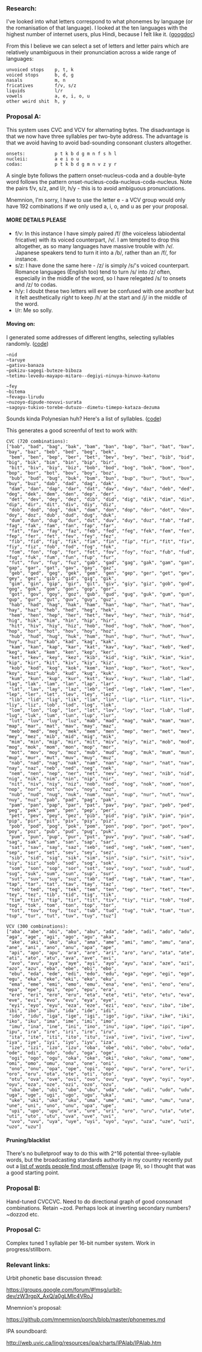 ### Research:

I've looked into what letters correspond to what phonemes by language (or the romanisation of that language). I looked at the ten languages with the highest number of internet users, plus Hindi, because I felt like it. ([googdoc](https://docs.google.com/spreadsheet/ccc?key=0AoF7JCDAQNZCdDZrNmJid0owRnRGUDRCR3NreXZ1cHc&usp=sharing))

From this I believe we can select a set of letters and letter pairs which are relatively unambiguous in their pronunciation across a wide range of languages:

    unvoiced stops    p, t, k
    voiced stops      b, d, g
    nasals            m, n
    fricatives        f/v, s/z
    liquids           l/r
    vowels            a, e, i, o, u
    other weird shit  h, y

### Proposal A:

This system uses CVC and VCV for alternating bytes. The disadvantage is that we now have three syllables per two-byte address. The advantage is that we avoid having to avoid bad-sounding consonant clusters altogether.

    onsets:           p t k b d g m n f s h l
    nucleii:          a e i o u
    codas:            p t k b d g m n v z y r

A single byte follows the pattern onset-nucleus-coda and a double-byte word follows the pattern onset-nucleus-coda-nucleus-coda-nucleus. Note the pairs f/v, s/z, and l/r, h/y - this is to avoid ambiguous pronunciations.

Mnemnion, I'm sorry, I have to use the letter e - a VCV group would only have 192 combinations if we only used a, i, o, and u as per your proposal.

#### MORE DETAILS PLEASE

- f/v: In this instance I have simply paired /f/ (the voiceless labiodental fricative) with its voiced counterpart, /v/. I am tempted to drop this altogether, as so many languages have massive trouble with /v/. Japanese speakers tend to turn it into a /b/, rather than an /f/, for instance.
- s/z: I have done the same here - /z/ is simply /s/'s voiced counterpart. Romance languages (English too) tend to turn /s/ into /z/ often, especially in the middle of the word, so I have relegated /s/ to onsets and /z/ to codas.
- h/y: I doubt these two letters will ever be confused with one another but it felt aesthetically *right* to keep /h/ at the start and /j/ in the middle of the word.
- l/r: Me so solly.

#### Moving on:

I generated some addresses of different lengths, selecting syllables randomly. ([code](https://github.com/dclelland/scratch/blob/master/proposal-a-ships.rb))

    ~nid
    ~taruye
    ~gativu-banaza
    ~pokizu-sagegi-buteze-biboza
    ~tetimu-levedu-mayapo-mitaro--degiyi-ninuya-hinuvo-katonu

    ~fey
    ~bitema
    ~fevagu-lirudu
    ~nuzoyo-dipude-novuvi-surata
    ~sagoyu-tukivo-torebe-dutuzo--dimetu-timepo-kataza-dezuma

Sounds kinda Polynesian huh? Here's a list of syllables. ([code](https://github.com/dclelland/scratch/blob/master/proposal-a-syllables.rb))

This generates a good screenful of text to work with:

    CVC (720 combinations):
    ["bab", "bad", "bag", "bak", "bam", "ban", "bap", "bar", "bat", "bav", "bay", "baz", "beb", "bed", "beg", "bek",
     "bem", "ben", "bep", "ber", "bet", "bev", "bey", "bez", "bib", "bid", "big", "bik", "bim", "bin", "bip", "bir",
     "bit", "biv", "biy", "biz", "bob", "bod", "bog", "bok", "bom", "bon", "bop", "bor", "bot", "bov", "boy", "boz",
     "bub", "bud", "bug", "buk", "bum", "bun", "bup", "bur", "but", "buv", "buy", "buz", "dab", "dad", "dag", "dak",
     "dam", "dan", "dap", "dar", "dat", "dav", "day", "daz", "deb", "ded", "deg", "dek", "dem", "den", "dep", "der",
     "det", "dev", "dey", "dez", "dib", "did", "dig", "dik", "dim", "din", "dip", "dir", "dit", "div", "diy", "diz",
     "dob", "dod", "dog", "dok", "dom", "don", "dop", "dor", "dot", "dov", "doy", "doz", "dub", "dud", "dug", "duk",
     "dum", "dun", "dup", "dur", "dut", "duv", "duy", "duz", "fab", "fad", "fag", "fak", "fam", "fan", "fap", "far",
     "fat", "fav", "fay", "faz", "feb", "fed", "feg", "fek", "fem", "fen", "fep", "fer", "fet", "fev", "fey", "fez",
     "fib", "fid", "fig", "fik", "fim", "fin", "fip", "fir", "fit", "fiv", "fiy", "fiz", "fob", "fod", "fog", "fok",
     "fom", "fon", "fop", "for", "fot", "fov", "foy", "foz", "fub", "fud", "fug", "fuk", "fum", "fun", "fup", "fur",
     "fut", "fuv", "fuy", "fuz", "gab", "gad", "gag", "gak", "gam", "gan", "gap", "gar", "gat", "gav", "gay", "gaz",
     "geb", "ged", "geg", "gek", "gem", "gen", "gep", "ger", "get", "gev", "gey", "gez", "gib", "gid", "gig", "gik",
     "gim", "gin", "gip", "gir", "git", "giv", "giy", "giz", "gob", "god", "gog", "gok", "gom", "gon", "gop", "gor",
     "got", "gov", "goy", "goz", "gub", "gud", "gug", "guk", "gum", "gun", "gup", "gur", "gut", "guv", "guy", "guz",
     "hab", "had", "hag", "hak", "ham", "han", "hap", "har", "hat", "hav", "hay", "haz", "heb", "hed", "heg", "hek",
     "hem", "hen", "hep", "her", "het", "hev", "hey", "hez", "hib", "hid", "hig", "hik", "him", "hin", "hip", "hir",
     "hit", "hiv", "hiy", "hiz", "hob", "hod", "hog", "hok", "hom", "hon", "hop", "hor", "hot", "hov", "hoy", "hoz",
     "hub", "hud", "hug", "huk", "hum", "hun", "hup", "hur", "hut", "huv", "huy", "huz", "kab", "kad", "kag", "kak",
     "kam", "kan", "kap", "kar", "kat", "kav", "kay", "kaz", "keb", "ked", "keg", "kek", "kem", "ken", "kep", "ker",
     "ket", "kev", "key", "kez", "kib", "kid", "kig", "kik", "kim", "kin", "kip", "kir", "kit", "kiv", "kiy", "kiz",
     "kob", "kod", "kog", "kok", "kom", "kon", "kop", "kor", "kot", "kov", "koy", "koz", "kub", "kud", "kug", "kuk",
     "kum", "kun", "kup", "kur", "kut", "kuv", "kuy", "kuz", "lab", "lad", "lag", "lak", "lam", "lan", "lap", "lar",
     "lat", "lav", "lay", "laz", "leb", "led", "leg", "lek", "lem", "len", "lep", "ler", "let", "lev", "ley", "lez",
     "lib", "lid", "lig", "lik", "lim", "lin", "lip", "lir", "lit", "liv", "liy", "liz", "lob", "lod", "log", "lok",
     "lom", "lon", "lop", "lor", "lot", "lov", "loy", "loz", "lub", "lud", "lug", "luk", "lum", "lun", "lup", "lur",
     "lut", "luv", "luy", "luz", "mab", "mad", "mag", "mak", "mam", "man", "map", "mar", "mat", "mav", "may", "maz",
     "meb", "med", "meg", "mek", "mem", "men", "mep", "mer", "met", "mev", "mey", "mez", "mib", "mid", "mig", "mik",
     "mim", "min", "mip", "mir", "mit", "miv", "miy", "miz", "mob", "mod", "mog", "mok", "mom", "mon", "mop", "mor",
     "mot", "mov", "moy", "moz", "mub", "mud", "mug", "muk", "mum", "mun", "mup", "mur", "mut", "muv", "muy", "muz",
     "nab", "nad", "nag", "nak", "nam", "nan", "nap", "nar", "nat", "nav", "nay", "naz", "neb", "ned", "neg", "nek",
     "nem", "nen", "nep", "ner", "net", "nev", "ney", "nez", "nib", "nid", "nig", "nik", "nim", "nin", "nip", "nir",
     "nit", "niv", "niy", "niz", "nob", "nod", "nog", "nok", "nom", "non", "nop", "nor", "not", "nov", "noy", "noz",
     "nub", "nud", "nug", "nuk", "num", "nun", "nup", "nur", "nut", "nuv", "nuy", "nuz", "pab", "pad", "pag", "pak",
     "pam", "pan", "pap", "par", "pat", "pav", "pay", "paz", "peb", "ped", "peg", "pek", "pem", "pen", "pep", "per",
     "pet", "pev", "pey", "pez", "pib", "pid", "pig", "pik", "pim", "pin", "pip", "pir", "pit", "piv", "piy", "piz",
     "pob", "pod", "pog", "pok", "pom", "pon", "pop", "por", "pot", "pov", "poy", "poz", "pub", "pud", "pug", "puk",
     "pum", "pun", "pup", "pur", "put", "puv", "puy", "puz", "sab", "sad", "sag", "sak", "sam", "san", "sap", "sar",
     "sat", "sav", "say", "saz", "seb", "sed", "seg", "sek", "sem", "sen", "sep", "ser", "set", "sev", "sey", "sez",
     "sib", "sid", "sig", "sik", "sim", "sin", "sip", "sir", "sit", "siv", "siy", "siz", "sob", "sod", "sog", "sok",
     "som", "son", "sop", "sor", "sot", "sov", "soy", "soz", "sub", "sud", "sug", "suk", "sum", "sun", "sup", "sur",
     "sut", "suv", "suy", "suz", "tab", "tad", "tag", "tak", "tam", "tan", "tap", "tar", "tat", "tav", "tay", "taz",
     "teb", "ted", "teg", "tek", "tem", "ten", "tep", "ter", "tet", "tev", "tey", "tez", "tib", "tid", "tig", "tik",
     "tim", "tin", "tip", "tir", "tit", "tiv", "tiy", "tiz", "tob", "tod", "tog", "tok", "tom", "ton", "top", "tor",
     "tot", "tov", "toy", "toz", "tub", "tud", "tug", "tuk", "tum", "tun", "tup", "tur", "tut", "tuv", "tuy", "tuz"]
    
    VCV (300 combinations):
    ["aba", "abe", "abi", "abo", "abu", "ada", "ade", "adi", "ado", "adu", "aga", "age", "agi", "ago", "agu", "aka",
     "ake", "aki", "ako", "aku", "ama", "ame", "ami", "amo", "amu", "ana", "ane", "ani", "ano", "anu", "apa", "ape",
     "api", "apo", "apu", "ara", "are", "ari", "aro", "aru", "ata", "ate", "ati", "ato", "atu", "ava", "ave", "avi",
     "avo", "avu", "aya", "aye", "ayi", "ayo", "ayu", "aza", "aze", "azi", "azo", "azu", "eba", "ebe", "ebi", "ebo",
     "ebu", "eda", "ede", "edi", "edo", "edu", "ega", "ege", "egi", "ego", "egu", "eka", "eke", "eki", "eko", "eku",
     "ema", "eme", "emi", "emo", "emu", "ena", "ene", "eni", "eno", "enu", "epa", "epe", "epi", "epo", "epu", "era",
     "ere", "eri", "ero", "eru", "eta", "ete", "eti", "eto", "etu", "eva", "eve", "evi", "evo", "evu", "eya", "eye",
     "eyi", "eyo", "eyu", "eza", "eze", "ezi", "ezo", "ezu", "iba", "ibe", "ibi", "ibo", "ibu", "ida", "ide", "idi",
     "ido", "idu", "iga", "ige", "igi", "igo", "igu", "ika", "ike", "iki", "iko", "iku", "ima", "ime", "imi", "imo",
     "imu", "ina", "ine", "ini", "ino", "inu", "ipa", "ipe", "ipi", "ipo", "ipu", "ira", "ire", "iri", "iro", "iru",
     "ita", "ite", "iti", "ito", "itu", "iva", "ive", "ivi", "ivo", "ivu", "iya", "iye", "iyi", "iyo", "iyu", "iza",
     "ize", "izi", "izo", "izu", "oba", "obe", "obi", "obo", "obu", "oda", "ode", "odi", "odo", "odu", "oga", "oge",
     "ogi", "ogo", "ogu", "oka", "oke", "oki", "oko", "oku", "oma", "ome", "omi", "omo", "omu", "ona", "one", "oni",
     "ono", "onu", "opa", "ope", "opi", "opo", "opu", "ora", "ore", "ori", "oro", "oru", "ota", "ote", "oti", "oto",
     "otu", "ova", "ove", "ovi", "ovo", "ovu", "oya", "oye", "oyi", "oyo", "oyu", "oza", "oze", "ozi", "ozo", "ozu",
     "uba", "ube", "ubi", "ubo", "ubu", "uda", "ude", "udi", "udo", "udu", "uga", "uge", "ugi", "ugo", "ugu", "uka",
     "uke", "uki", "uko", "uku", "uma", "ume", "umi", "umo", "umu", "una", "une", "uni", "uno", "unu", "upa", "upe",
     "upi", "upo", "upu", "ura", "ure", "uri", "uro", "uru", "uta", "ute", "uti", "uto", "utu", "uva", "uve", "uvi",
     "uvo", "uvu", "uya", "uye", "uyi", "uyo", "uyu", "uza", "uze", "uzi", "uzo", "uzu"]

#### Pruning/blacklist

There's no bulletproof way to do this with 2^16 potential three-syllable words, but the broadcasting standards authority in my country recently put out a [list of words people find most offensive](http://bsa.govt.nz/images/assets/Research/Acceptibility_of_Words_2013_WEB.pdf) (page 9), so I thought that was a good starting point.



### Proposal B:

Hand-tuned CVCCVC. Need to do directional graph of good consonant combinations. Retain ~zod. Perhaps look at inverting secondary numbers? ~dozzod etc.

### Proposal C:

Complex tuned 1 syllable per 16-bit number system. Work in progress/stillborn.


### Relevant links:

Urbit phonetic base discussion thread:

https://groups.google.com/forum/#!msg/urbit-dev/zW3rgpX_AxQ/a0gLMIc4VRoJ

Mnemnion's proposal:

https://github.com/mnemnion/porch/blob/master/phonemes.md

IPA soundboard:

http://web.uvic.ca/ling/resources/ipa/charts/IPAlab/IPAlab.htm


